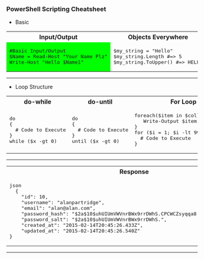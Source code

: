 ### PowerShell Scripting Cheatsheet

* Basic

<table>
<tr><th>Input/Output</th><th>Objects Everywhere</th><th>String Quotes</th></tr>
<tr><td bgcolor="#00FF00">
<pre>
#Basic Input/Output
$Name = Read-Host "Your Name Plz"
Write-Host "Hello $Name1"
</pre>
  
</td><td>
<pre>
$my_string = "Hello"
$my_string.Length #=> 5
$my_string.ToUpper() #=> HELLO
</pre>
  
</td><td>
<pre>
$NAME="John"
Write-Host "Hi $NAME"  #=> Hi John
Write-Host 'Hi $NAME'  #=> Hi $NAME
</pre>
</td></tr> </table>

---

* Loop Structure

<table>
<tr><th>do-while</th><th>do-until</th><th>For Loop</th></tr>
<tr><td>
<pre>
do
{
  # Code to Execute
}
while ($x -gt 0)
</pre>
  
</td><td>
<pre>
do
{
  # Code to Execute
}
until ($x -gt 0)
</pre>
  
</td><td>
<pre>
foreach($item in $collection){   
   Write-Output $item
}
for ($i = 1; $i -lt 99; $i++){ 
  # Code to Execute
}
</pre>
</td></tr> </table>

---


<table>
<tr>
<th>
Response
</th>
</tr>

<tr>
<td>
<pre>
json
  {
    "id": 10,
    "username": "alanpartridge",
    "email": "alan@alan.com",
    "password_hash": "$2a$10$uhUIUmVWVnrBWx9rrDWhS.CPCWCZsyqqa8./whhfzBZydX7yvahHS",
    "password_salt": "$2a$10$uhUIUmVWVnrBWx9rrDWhS.",
    "created_at": "2015-02-14T20:45:26.433Z",
    "updated_at": "2015-02-14T20:45:26.540Z"
}
</pre>
</td>

</tr>
</table>

------

